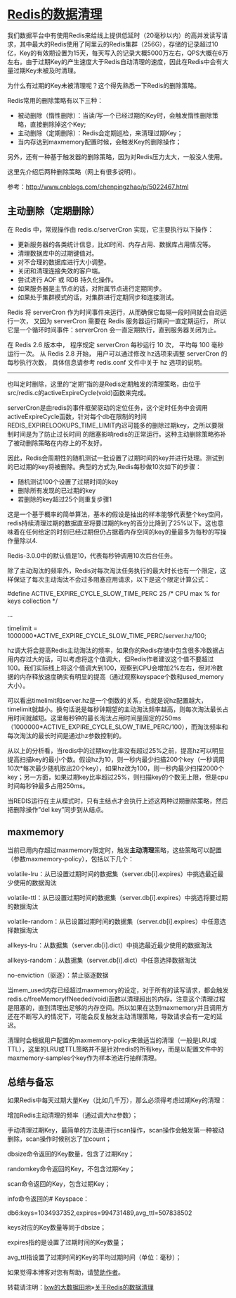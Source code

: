 # [Redis的数据清理](http://lxw1234.com/archives/2017/07/874.htm)

我们数据平台中有使用Redis来给线上提供低延时（20毫秒以内）的高并发读写请求，其中最大的Redis使用了阿里云的Redis集群（256G），存储的记录超过10亿，Key的有效期设置为15天，每天写入的记录大概5000万左右，QPS大概在6万左右。由于过期Key的产生速度大于Redis自动清理的速度，因此在Redis中会有大量过期Key未被及时清理。

为什么有过期的Key未被清理呢？这个得先熟悉一下Redis的删除策略。

Redis常用的删除策略有以下三种：

* 被动删除（惰性删除）：当读/写一个已经过期的Key时，会触发惰性删除策略，直接删除掉这个Key;
* 主动删除（定期删除）：Redis会定期巡检，来清理过期Key；
* 当内存达到maxmemory配置时候，会触发Key的删除操作；

另外，还有一种基于触发器的删除策略，因为对Redis压力太大，一般没人使用。

这里先介绍后两种删除策略（网上有很多说明）。

参考：http://www.cnblogs.com/chenpingzhao/p/5022467.html

## 主动删除（定期删除）

在 Redis 中，常规操作由 redis.c/serverCron 实现，它主要执行以下操作：

* 更新服务器的各类统计信息，比如时间、内存占用、数据库占用情况等。
* 清理数据库中的过期键值对。
* 对不合理的数据库进行大小调整。
* 关闭和清理连接失效的客户端。
* 尝试进行 AOF 或 RDB 持久化操作。
* 如果服务器是主节点的话，对附属节点进行定期同步。
* 如果处于集群模式的话，对集群进行定期同步和连接测试。

Redis 将 serverCron 作为时间事件来运行，从而确保它每隔一段时间就会自动运行一次， 又因为 serverCron 需要在 Redis 服务器运行期间一直定期运行， 所以它是一个循环时间事件：serverCron 会一直定期执行，直到服务器关闭为止。

在 Redis 2.6 版本中， 程序规定 serverCron 每秒运行 10 次， 平均每 100 毫秒运行一次。 从 Redis 2.8 开始， 用户可以通过修改 hz选项来调整 serverCron 的每秒执行次数， 具体信息请参考 redis.conf 文件中关于 hz 选项的说明。

---

也叫定时删除，这里的“定期”指的是Redis定期触发的清理策略，由位于src/redis.c的activeExpireCycle\(void\)函数来完成。

serverCron是由redis的事件框架驱动的定位任务，这个定时任务中会调用activeExpireCycle函数，针对每个db在限制的时间REDIS\_EXPIRELOOKUPS\_TIME\_LIMIT内迟可能多的删除过期key，之所以要限制时间是为了防止过长时间 的阻塞影响redis的正常运行。这种主动删除策略弥补了被动删除策略在内存上的不友好。

因此，Redis会周期性的随机测试一批设置了过期时间的key并进行处理。测试到的已过期的key将被删除。典型的方式为,Redis每秒做10次如下的步骤：

* 随机测试100个设置了过期时间的key
* 删除所有发现的已过期的key
* 若删除的key超过25个则重复步骤1

这是一个基于概率的简单算法，基本的假设是抽出的样本能够代表整个key空间，redis持续清理过期的数据直至将要过期的key的百分比降到了25%以下。这也意味着在任何给定的时刻已经过期但仍占据着内存空间的key的量最多为每秒的写操作量除以4.

Redis-3.0.0中的默认值是10，代表每秒钟调用10次后台任务。

除了主动淘汰的频率外，Redis对每次淘汰任务执行的最大时长也有一个限定，这样保证了每次主动淘汰不会过多阻塞应用请求，以下是这个限定计算公式：

\#define ACTIVE\_EXPIRE\_CYCLE\_SLOW\_TIME\_PERC 25 /\* CPU max % for keys collection \*/

…

timelimit = 1000000\*ACTIVE\_EXPIRE\_CYCLE\_SLOW\_TIME\_PERC/server.hz/100;

hz调大将会提高Redis主动淘汰的频率，如果你的Redis存储中包含很多冷数据占用内存过大的话，可以考虑将这个值调大，但Redis作者建议这个值不要超过100。我们实际线上将这个值调大到100，观察到CPU会增加2%左右，但对冷数据的内存释放速度确实有明显的提高（通过观察keyspace个数和used\_memory大小）。

可以看出timelimit和server.hz是一个倒数的关系，也就是说hz配置越大，timelimit就越小。换句话说是每秒钟期望的主动淘汰频率越高，则每次淘汰最长占用时间就越短。这里每秒钟的最长淘汰占用时间是固定的250ms（1000000\*ACTIVE\_EXPIRE\_CYCLE\_SLOW\_TIME\_PERC/100），而淘汰频率和每次淘汰的最长时间是通过hz参数控制的。

从以上的分析看，当redis中的过期key比率没有超过25%之前，提高hz可以明显提高扫描key的最小个数。假设hz为10，则一秒内最少扫描200个key（一秒调用10次\*每次最少随机取出20个key），如果hz改为100，则一秒内最少扫描2000个key；另一方面，如果过期key比率超过25%，则扫描key的个数无上限，但是cpu时间每秒钟最多占用250ms。

当REDIS运行在主从模式时，只有主结点才会执行上述这两种过期删除策略，然后把删除操作”del key”同步到从结点。

## maxmemory

当前已用内存超过maxmemory限定时，触发**主动清理**策略，这些策略可以配置（参数maxmemory-policy），包括以下几个：



volatile-lru：从已设置过期时间的数据集（server.db\[i\].expires）中挑选最近最少使用的数据淘汰

volatile-ttl：从已设置过期时间的数据集（server.db\[i\].expires）中挑选将要过期的数据淘汰

volatile-random：从已设置过期时间的数据集（server.db\[i\].expires）中任意选择数据淘汰

allkeys-lru：从数据集（server.db\[i\].dict）中挑选最近最少使用的数据淘汰

allkeys-random：从数据集（server.db\[i\].dict）中任意选择数据淘汰

no-enviction（驱逐）：禁止驱逐数据

当mem\_used内存已经超过maxmemory的设定，对于所有的读写请求，都会触发redis.c/freeMemoryIfNeeded\(void\)函数以清理超出的内存。注意这个清理过程是阻塞的，直到清理出足够的内存空间。所以如果在达到maxmemory并且调用方还在不断写入的情况下，可能会反复触发主动清理策略，导致请求会有一定的延迟。



清理时会根据用户配置的maxmemory-policy来做适当的清理（一般是LRU或TTL），这里的LRU或TTL策略并不是针对redis的所有key，而是以配置文件中的maxmemory-samples个key作为样本池进行抽样清理。

## 总结与备忘

如果Redis中每天过期大量Key（比如几千万），那么必须得考虑过期Key的清理：

增加Redis主动清理的频率（通过调大hz参数）；

手动清理过期Key，最简单的方法是进行scan操作，scan操作会触发第一种被动删除，scan操作时候别忘了加count；

dbsize命令返回的Key数量，包含了过期Key；

randomkey命令返回的Key，不包含过期Key；

scan命令返回的Key，包含过期Key；

info命令返回的\# Keyspace：

db6:keys=1034937352,expires=994731489,avg\_ttl=507838502

keys对应的Key数量等同于dbsize；

expires指的是设置了过期时间的Key数量；

avg\_ttl指设置了过期时间的Key的平均过期时间（单位：毫秒）；





如果觉得本博客对您有帮助，请[赞助作者](http://lxw1234.com/pay-blog)。

转载请注明：[lxw的大数据田地](http://lxw1234.com/)»[关于Redis的数据清理](http://lxw1234.com/archives/2017/07/874.htm)



